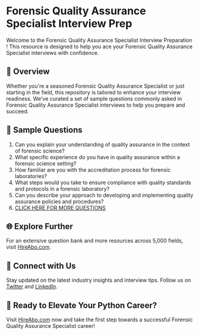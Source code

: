 # Forensic Quality Assurance Specialist Interview Prep

Welcome to the Forensic Quality Assurance Specialist Interview Preparation ! This resource is designed to help you ace your Forensic Quality Assurance Specialist interviews with confidence.

## 🚀 Overview

Whether you're a seasoned Forensic Quality Assurance Specialist or just starting in the field, this repository is tailored to enhance your interview readiness. We've curated a set of sample questions commonly asked in Forensic Quality Assurance Specialist interviews to help you prepare and succeed.

## 📝 Sample Questions

1. Can you explain your understanding of quality assurance in the context of forensic science?
2. What specific experience do you have in quality assurance within a forensic science setting?
3. How familiar are you with the accreditation process for forensic laboratories?
4. What steps would you take to ensure compliance with quality standards and protocols in a forensic laboratory?
5. Can you describe your approach to developing and implementing quality assurance policies and procedures?
6. [CLICK HERE FOR MORE QUESTIONS](https://hireabo.com/job/9_4_19/Forensic%20Quality%20Assurance%20Specialist)

## 🌐 Explore Further

For an extensive question bank and more resources across 5,000 fields, visit [HireAbo.com](https://www.hireabo.com).

## 📱 Connect with Us

Stay updated on the latest industry insights and interview tips. Follow us on [Twitter](https://twitter.com/hireabo) and [LinkedIn](https://www.linkedin.com/in/hire-abo-3609972a8/).

## 🚀 Ready to Elevate Your Python Career?

Visit [HireAbo.com](https://www.hireabo.com) now and take the first step towards a successful Forensic Quality Assurance Specialist career!